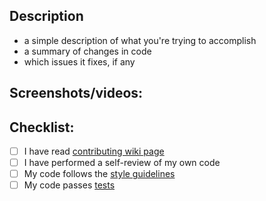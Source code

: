 ## Description

* a simple description of what you're trying to accomplish
* a summary of changes in code
* which issues it fixes, if any

## Screenshots/videos:


## Checklist:

- [ ] I have read [contributing wiki page](https://github.com/apollo812/SD/wiki/Contributing)
- [ ] I have performed a self-review of my own code
- [ ] My code follows the [style guidelines](https://github.com/apollo812/SD/wiki/Contributing#code-style)
- [ ] My code passes [tests](https://github.com/apollo812/SD/wiki/Tests)
